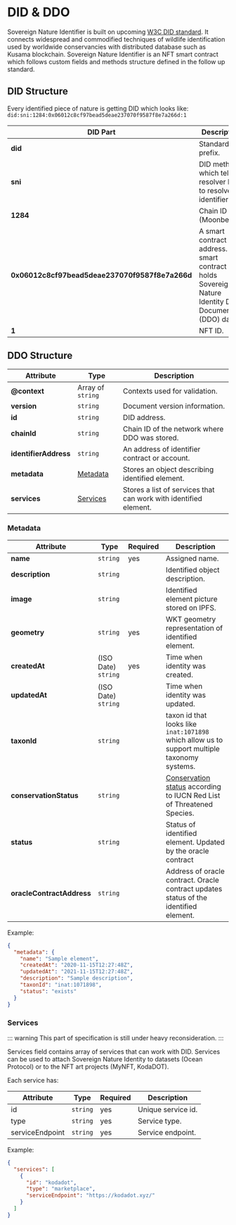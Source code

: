 # DID & DDO

Sovereign Nature Identifier is built on upcoming [W3C DID standard](https://www.w3.org/TR/did-core/). It connects widespread and commodified techniques of wildlife identification used by worldwide conservancies with distributed database such as Kusama blockchain.
Sovereign Nature Identifier is an NFT smart contract which follows custom fields and methods structure defined in the follow up standard.

## DID Structure

Every identified piece of nature is getting DID which looks like:
`did:sni:1284:0x06012c8cf97bead5deae237070f9587f8e7a266d:1`

| DID Part                                       | Description                                                                                            |
| ---------------------------------------------- | ------------------------------------------------------------------------------------------------------ |
| **did**                                        | Standard did prefix.                                                                                   |
| **sni**                                        | DID method which tells resolver how to resolve identifier.                                             |
| **1284**                                       | Chain ID (Moonbeam).                                                                                   |
| **0x06012c8cf97bead5deae237070f9587f8e7a266d** | A smart contract address. This smart contract holds Sovereign Nature Identity DID Document (DDO) data. |
| **1**                                          | NFT ID.                                                                                                |

## DDO Structure

| Attribute             | Type                  | Description                                                      |
| --------------------- | --------------------- | ---------------------------------------------------------------- |
| **@context**          | Array of `string`     | Contexts used for validation.                                    |
| **version**           | `string`              | Document version information.                                    |
| **id**                | `string`              | DID address.                                                     |
| **chainId**           | `string`              | Chain ID of the network where DDO was stored.                    |
| **identifierAddress** | `string`              | An address of identifier contract or account.                    |
| **metadata**          | [Metadata](#metadata) | Stores an object describing identified element.                  |
| **services**          | [Services](#services) | Stores a list of services that can work with identified element. |

### Metadata

| Attribute                 | Type                | Required | Description                                                                                                                |
| ------------------------- | ------------------- | -------- | -------------------------------------------------------------------------------------------------------------------------- |
| **name**                  | `string`            | yes      | Assigned name.                                                                                                             |
| **description**           | `string`            |          | Identified object description.                                                                                             |
| **image**                 | `string`            |          | Identified element picture stored on IPFS.                                                                                 |
| **geometry**              | `string`            | yes      | WKT geometry representation of identified element.                                                                         |
| **createdAt**             | (ISO Date) `string` | yes      | Time when identity was created.                                                                                            |
| **updatedAt**             | (ISO Date) `string` |          | Time when identity was updated.                                                                                            |
| **taxonId**               | `string`            |          | taxon id that looks like `inat:1071898` which allow us to support multiple taxonomy systems.                               |
| **conservationStatus**    | `string`            |          | [Conservation status](https://en.wikipedia.org/wiki/Conservation_status) according to IUCN Red List of Threatened Species. |
| **status**                | `string`            |          | Status of identified element. Updated by the oracle contract                                                               |
| **oracleContractAddress** | `string`            |          | Address of oracle contract. Oracle contract updates status of the identified element.                                      |

Example:

```json
{
  "metadata": {
    "name": "Sample element",
    "createdAt": "2020-11-15T12:27:48Z",
    "updatedAt": "2021-11-15T12:27:48Z",
    "description": "Sample description",
    "taxonId": "inat:1071898",
    "status": "exists"
  }
}
```

### Services

::: warning
This part of specification is still under heavy reconsideration.
:::

Services field contains array of services that can work with DID. Services can be used to attach Sovereign Nature Identity to datasets (Ocean Protocol) or to the NFT art projects (MyNFT, KodaDOT).

Each service has:

| Attribute       | Type     | Required | Description        |
| --------------- | -------- | -------- | ------------------ |
| id              | `string` | yes      | Unique service id. |
| type            | `string` | yes      | Service type.      |
| serviceEndpoint | `string` | yes      | Service endpoint.  |

Example:

```json
{
  "services": [
    {
      "id": "kodadot",
      "type": "marketplace",
      "serviceEndpoint": "https://kodadot.xyz/"
    }
  ]
}
```
